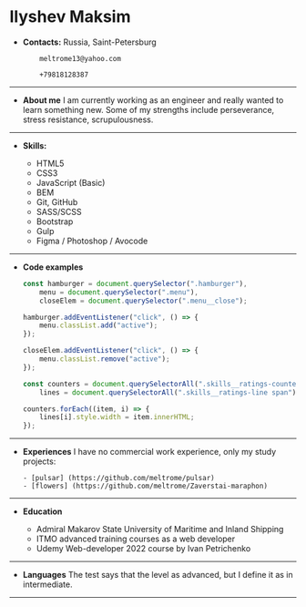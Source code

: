 # Ilyshev Maksim

-   **Contacts:**
    Russia, Saint-Petersburg

            meltrome13@yahoo.com

            +79818128387

---

-   **About me**
    I am currently working as an engineer and really wanted to learn something new. Some of my strengths include perseverance, stress resistance, scrupulousness.

---

-   **Skills:**

    -   HTML5
    -   CSS3
    -   JavaScript (Basic)
    -   BEM
    -   Git, GitHub
    -   SASS/SCSS
    -   Bootstrap
    -   Gulp
    -   Figma / Photoshop / Avocode

---

-   **Code examples**

    ```javascript
    const hamburger = document.querySelector(".hamburger"),
        menu = document.querySelector(".menu"),
        closeElem = document.querySelector(".menu__close");

    hamburger.addEventListener("click", () => {
        menu.classList.add("active");
    });

    closeElem.addEventListener("click", () => {
        menu.classList.remove("active");
    });

    const counters = document.querySelectorAll(".skills__ratings-counter"),
        lines = document.querySelectorAll(".skills__ratings-line span");

    counters.forEach((item, i) => {
        lines[i].style.width = item.innerHTML;
    });
    ```

---

-   **Experiences**
    I have no commercial work experience, only my study projects:

        - [pulsar] (https://github.com/meltrome/pulsar)
        - [flowers] (https://github.com/meltrome/Zaverstai-maraphon)

---

-   **Education**

    -   Admiral Makarov State University of Maritime and Inland Shipping
    -   ITMO advanced training courses as a web developer
    -   Udemy Web-developer 2022 course by Ivan Petrichenko

---

-   **Languages**
    The test says that the level as advanced, but I define it as in intermediate.

---
